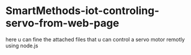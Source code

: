 # SmartMethods-iot-controling-servo-from-web-page
here u can fine the attached files that u can control a servo motor remotly using node.js
